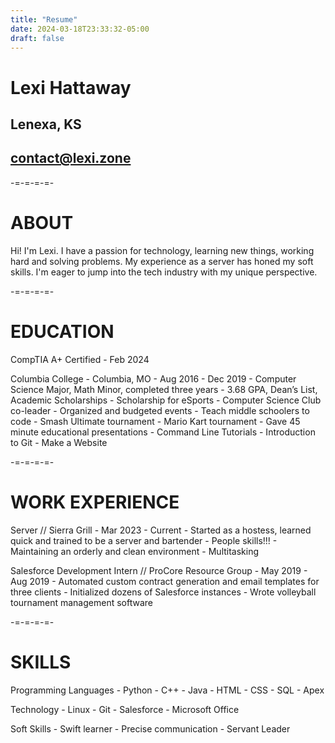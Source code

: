 ```yaml
---
title: "Resume"
date: 2024-03-18T23:33:32-05:00
draft: false
---
```


# Lexi Hattaway

## Lenexa, KS

## contact@lexi.zone

-=-=-=-=-

# ABOUT

Hi! I'm Lexi. I have a passion for technology, learning new things, working hard and solving problems. My experience as a server has honed my soft skills. I'm eager to jump into the tech industry with my unique perspective.

-=-=-=-=-

# EDUCATION

CompTIA A+ Certified
    - Feb 2024

Columbia College - Columbia, MO
    - Aug 2016 - Dec 2019
    - Computer Science Major, Math Minor, completed three years
    - 3.68 GPA, Dean’s List, Academic Scholarships
    - Scholarship for eSports
    - Computer Science Club co-leader
        - Organized and budgeted events 
            - Teach middle schoolers to code
            - Smash Ultimate tournament 
            - Mario Kart tournament
        - Gave 45 minute educational presentations 
            - Command Line Tutorials 
            - Introduction to Git 
            - Make a Website

-=-=-=-=-

# WORK EXPERIENCE

Server // Sierra Grill
    - Mar 2023 - Current
    - Started as a hostess, learned quick and trained to be a server and bartender
    - People skills!!!
    - Maintaining an orderly and clean environment
    - Multitasking

Salesforce Development Intern // ProCore Resource Group
    - May 2019 - Aug 2019
    - Automated custom contract generation and email templates for three clients
    - Initialized dozens of Salesforce instances
    - Wrote volleyball tournament management software

-=-=-=-=-

# SKILLS

Programming Languages
    - Python
    - C++
    - Java
    - HTML
    - CSS
    - SQL
    - Apex

Technology
    - Linux
    - Git
    - Salesforce
    - Microsoft Office

Soft Skills
    - Swift learner
    - Precise communication
    - Servant Leader

